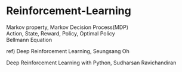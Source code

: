 # Reinforcement-Learning


Markov property, Markov Decision Process(MDP)  
Action, State, Reward, Policy, Optimal Policy  
Bellmann Equation


ref) Deep Reinforcement Learning, Seungsang Oh  

Deep Reinforcement Learning with Python, Sudharsan Ravichandiran

